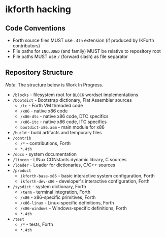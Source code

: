 # ikforth hacking

## Code Conventions

* Forth source files MUST use `.4th` extension (if produced by IKForth contributors)
* File paths for `INCLUDED` (and family) MUST be relative to repository root
* File paths MUST use `/` (forward slash) as file separator

## Repository Structure

*Note*: The structure below is Work In Progress.

* `/blocks` - filesystem root for `BLOCK` wordset implementations
* `/bootdict` - Bootstrap dictionary, Flat Assembler sources
   * `/tc` - Forth VM threaded code
   * `/x86` - native x86 code
   * `/x86-dtc` - native x86 code, DTC specifics
   * `/x86-itc` - native x86 code, ITC specifics
   * `bootdict-x86.asm` - main module for x86
* `/build` - build artifacts and temporary files
* `/contrib`
   * `/*` - contributions, Forth
   * `*.4th`
* `/docs` - system documentation
* `/lincon` - LINux CONstants dynamic library, C sources
* `/loader` - Loader for dictionaries, C/C++ sources
* `/product`
   * `ikforth-base-x86` - basic interactive system configuration, Forth
   * `ikforth-dev-x86` - developer's interactive configuration, Forth
* `/sysdict` - system dictionary, Forth
   * `/term` - terminal integration, Forth
   * `/x86` - x86-specific primitives, Forth
   * `/x86-linux` - Linux-specific definitions, Forth
   * `/x86-windows` - Windows-specific definitions, Forth
   * `*.4th`
* `/test`
   * `/*` - tests, Forth
   * `*.4th`
